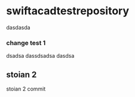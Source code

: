 # swiftacadtestrepository
dasdasda

### change test 1
dsadsa
dassdsadsa
dasdsa
## stoian 2 
stoian 2 commit 
